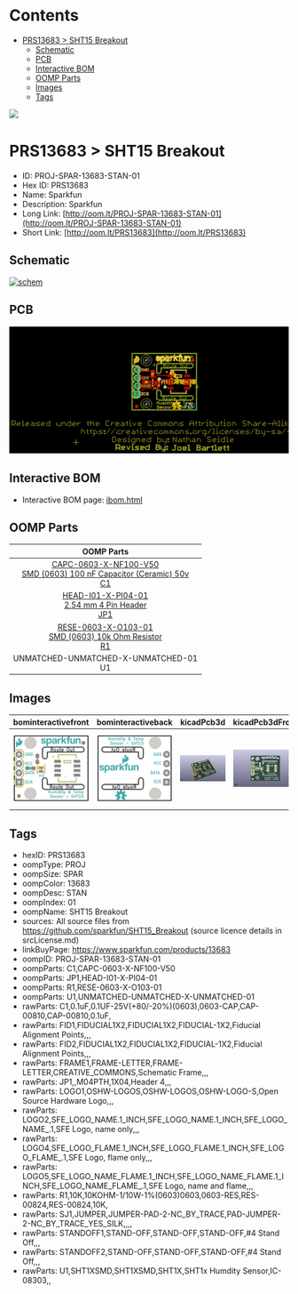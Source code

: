 



Contents
========

* [PRS13683 > SHT15 Breakout](#prs13683--sht15-breakout)
	* [Schematic](#schematic)
	* [PCB](#pcb)
	* [Interactive BOM](#interactive-bom)
	* [OOMP Parts](#oomp-parts)
	* [Images](#images)
	* [Tags](#tags)
  
![][im]
# PRS13683 > SHT15 Breakout

- ID: PROJ-SPAR-13683-STAN-01
- Hex ID: PRS13683
- Name: Sparkfun
- Description: Sparkfun
- Long Link: [http://oom.lt/PROJ-SPAR-13683-STAN-01](http://oom.lt/PROJ-SPAR-13683-STAN-01)
- Short Link: [http://oom.lt/PRS13683](http://oom.lt/PRS13683)

## Schematic
  
[![schem](eagleSchemImage.png)](eagleSchemImage.png)
## PCB
  
[![pcb](eagleImage.png)](eagleImage.png)
## Interactive BOM

- Interactive BOM page: [ibom.html](https://htmlpreview.github.io/?https://github.com/oomlout/oomlout_OOMP_projects/blob/main/PROJ-SPAR-13683-STAN-01/kicad/bom/ibom.html)

## OOMP Parts
  

|OOMP Parts|
| :---: |
|[CAPC-0603-X-NF100-V50<br> SMD (0603) 100 nF Capacitor (Ceramic) 50v<br> C1](https://github.com/oomlout/oomlout_OOMP_parts/tree/main/CAPC-0603-X-NF100-V50/)|
|[HEAD-I01-X-PI04-01<br> 2.54 mm 4 Pin Header<br> JP1](https://github.com/oomlout/oomlout_OOMP_parts/tree/main/HEAD-I01-X-PI04-01/)|
|[RESE-0603-X-O103-01<br> SMD (0603) 10k Ohm Resistor<br> R1](https://github.com/oomlout/oomlout_OOMP_parts/tree/main/RESE-0603-X-O103-01/)|
|UNMATCHED-UNMATCHED-X-UNMATCHED-01<BR>U1|

## Images
  
  

|bominteractivefront|bominteractiveback|kicadPcb3d|kicadPcb3dFront|kicadPcb3dBack|eagleImage|eagleSchemImage|
| :---: | :---: | :---: | :---: | :---: | :---: | :---: |
|[![bominteractivefront](bomFront_140.png)](bomFront.png)|[![bominteractiveback](bomBack_140.png)](bomBack.png)|[![kicadPcb3d](kicadPcb3d_140.png)](kicadPcb3d.png)|[![kicadPcb3dFront](kicadPcb3dFront_140.png)](kicadPcb3dFront.png)|[![kicadPcb3dBack](kicadPcb3dBack_140.png)](kicadPcb3dBack.png)|[![eagleImage](eagleImage_140.png)](eagleImage.png)|[![eagleSchemImage](eagleSchemImage_140.png)](eagleSchemImage.png)|

## Tags

- hexID: PRS13683
- oompType: PROJ
- oompSize: SPAR
- oompColor: 13683
- oompDesc: STAN
- oompIndex: 01
- oompName: SHT15 Breakout
- sources: All source files from https://github.com/sparkfun/SHT15_Breakout (source licence details in srcLicense.md)
- linkBuyPage: https://www.sparkfun.com/products/13683
- oompID: PROJ-SPAR-13683-STAN-01
- oompParts: C1,CAPC-0603-X-NF100-V50
- oompParts: JP1,HEAD-I01-X-PI04-01
- oompParts: R1,RESE-0603-X-O103-01
- oompParts: U1,UNMATCHED-UNMATCHED-X-UNMATCHED-01
- rawParts: C1,0.1uF,0.1UF-25V(+80/-20%)(0603),0603-CAP,CAP-00810,CAP-00810,0.1uF,
- rawParts: FID1,FIDUCIAL1X2,FIDUCIAL1X2,FIDUCIAL-1X2,Fiducial Alignment Points,,,
- rawParts: FID2,FIDUCIAL1X2,FIDUCIAL1X2,FIDUCIAL-1X2,Fiducial Alignment Points,,,
- rawParts: FRAME1,FRAME-LETTER,FRAME-LETTER,CREATIVE_COMMONS,Schematic Frame,,,
- rawParts: JP1,,M04PTH,1X04,Header 4,,,
- rawParts: LOGO1,OSHW-LOGOS,OSHW-LOGOS,OSHW-LOGO-S,Open Source Hardware Logo,,,
- rawParts: LOGO2,SFE_LOGO_NAME.1_INCH,SFE_LOGO_NAME.1_INCH,SFE_LOGO_NAME_.1,SFE Logo, name only,,,
- rawParts: LOGO4,SFE_LOGO_FLAME.1_INCH,SFE_LOGO_FLAME.1_INCH,SFE_LOGO_FLAME_.1,SFE Logo, flame only,,,
- rawParts: LOGO5,SFE_LOGO_NAME_FLAME.1_INCH,SFE_LOGO_NAME_FLAME.1_INCH,SFE_LOGO_NAME_FLAME_.1,SFE Logo, name and flame,,,
- rawParts: R1,10K,10KOHM-1/10W-1%(0603)0603,0603-RES,RES-00824,RES-00824,10K,
- rawParts: SJ1,JUMPER,JUMPER-PAD-2-NC_BY_TRACE,PAD-JUMPER-2-NC_BY_TRACE_YES_SILK,,,,
- rawParts: STANDOFF1,STAND-OFF,STAND-OFF,STAND-OFF,#4 Stand Off,,,
- rawParts: STANDOFF2,STAND-OFF,STAND-OFF,STAND-OFF,#4 Stand Off,,,
- rawParts: U1,SHT1XSMD,SHT1XSMD,SHT1X,SHT1x Humdity Sensor,IC-08303,,



[im]: kicadPcb3d_450.png
